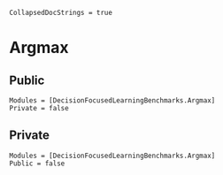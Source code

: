 ```@meta
CollapsedDocStrings = true
```

# Argmax

## Public

```@autodocs
Modules = [DecisionFocusedLearningBenchmarks.Argmax]
Private = false
```

## Private

```@autodocs
Modules = [DecisionFocusedLearningBenchmarks.Argmax]
Public = false
```
